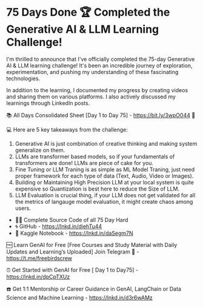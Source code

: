 # 75 Days Done 🏆 Completed the Generative AI & LLM Learning Challenge!

I'm thrilled to announce that I've officially completed the 75-day Generative AI & LLM learning challenge! It's been an incredible journey of exploration, experimentation, and pushing my understanding of these fascinating technologies.

In addition to the learning, I documented my progress by creating videos and sharing them on various platforms. I also actively discussed my learnings through LinkedIn posts.

📚 All Days Consolidated Sheet [Day 1 to Day 75] - https://bit.ly/3wpO044 🚀

💻 Here are 5 key takeaways from the challenge:
1. Generative AI is just combination of creative thinking and making system generalize on them.
2. LLMs are transformer based models, so if your fundamentals of transformers are done! LLMs are piece of cake for you.
3. Fine Tuning or LLM Traning is as simple as ML Model Traning, just need proper framework for each type of data (Text, Audio, Video or Images).
4. Building or Maintaining High Precision LLM at your local system is quite expensive so Quantization is best here to reduce the Size of LLM.
5. LLM Evaluation is crucial thing, if your LLM does not get validated for all the metrics of langauge model evaluation, it might create chaos among users.

- 👨‍💻 Complete Source Code of all 75 Day Hard 
- 🌀 GitHub - https://lnkd.in/diehTu44
- 🔀 Kaggle Notebook - https://lnkd.in/daSegm7N

🆓 Learn GenAI for Free [Free Courses and Study Material with Daily Updates and Learning’s Uploaded] Join Telegram 🚀 - https://t.me/freebirdscrew

⏰ Get Started with GenAI for Free [ Day 1 to Day75] - https://lnkd.in/dpCpTXUz

☎️ Get 1:1 Mentorship or Career Guidance in GenAI, LangChain or Data Science and Machine Learning - https://lnkd.in/d3r6wAMz
